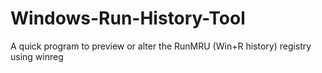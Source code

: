 # Windows-Run-History-Tool
A quick program to preview or alter the RunMRU (Win+R history) registry using winreg
